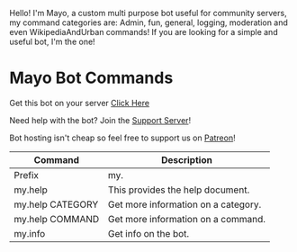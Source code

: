 Hello! I'm Mayo, a custom multi purpose bot useful for community servers, my command categories are: Admin, fun, general, logging, moderation and even WikipediaAndUrban commands!
If you are looking for a simple and useful bot, I'm the one!

# Mayo Bot Commands
 
Get this bot on your server [Click Here](https://discord.com/oauth2/authorize?client_id=811083329243578419&permissions=8&scope=bot)

Need help with the bot? Join the [Support Server](https://discord.gg/7jC7cEA2qd)!

Bot hosting isn't cheap so feel free to support us on [Patreon](https://www.patreon.com/mayobot)!

| Command | Description |
| ------ | ------ |
| Prefix | my. |
| my.help | This provides the help document. |
| my.help CATEGORY | Get more information on a category. |
| my.help COMMAND | Get more information on a command. |
| my.info | Get info on the bot. |

